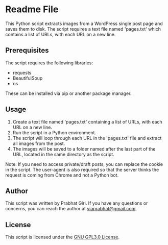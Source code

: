 # Readme File

This Python script extracts images from a WordPress single post page and saves them to disk. The script requires a text file named 'pages.txt' which contains a list of URLs, with each URL on a new line.

## Prerequisites

The script requires the following libraries:

- requests
- BeautifulSoup
- os

These can be installed via pip or another package manager.

## Usage

1. Create a text file named 'pages.txt' containing a list of URLs, with each URL on a new line.
2. Run the script in a Python environment.
3. The script will loop through each URL in the 'pages.txt' file and extract all images from the post.
4. The images will be saved to a folder named after the last part of the URL, located in the same directory as the script.

Note: If you need to access private/draft posts, you can replace the cookie in the script. The user-agent is also required so that the server thinks the request is coming from Chrome and not a Python bot.

## Author

This script was written by Prabhat Giri. If you have any questions or concerns, you can reach the author at viaprabhat@gmail.com.

## License

This script is licensed under the [GNU GPL3.0 License](https://www.gnu.org/licenses/gpl-3.0.en.html).
